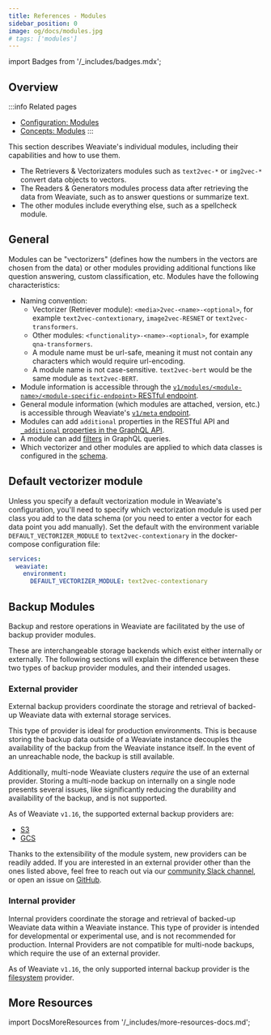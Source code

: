 ```yaml
---
title: References - Modules
sidebar_position: 0
image: og/docs/modules.jpg
# tags: ['modules']
---
```

import Badges from '/_includes/badges.mdx';

<Badges/>

<!-- :::caution Migrated From:
- `Modules`
- High-level configuration options are now in `Configuration/Modules`
- Some theoretical elements are now in `Concepts:Essential/Modules`
::: -->

## Overview

:::info Related pages
- [Configuration: Modules](../configuration/modules.md)
- [Concepts: Modules](../concepts/modules.md)
:::

This section describes Weaviate's individual modules, including their capabilities and how to use them. 

- The Retrievers & Vectorizaters modules such as `text2vec-*` or `img2vec-*` convert data objects to vectors. 
- The Readers & Generators modules process data after retrieving the data from Weaviate, such as to answer questions or summarize text.
- The other modules include everything else, such as a spellcheck module.

## General

Modules can be "vectorizers" (defines how the numbers in the vectors are chosen from the data) or other modules providing additional functions like question answering, custom classification, etc. Modules have the following characteristics:
- Naming convention: 
  - Vectorizer (Retriever module): `<media>2vec-<name>-<optional>`, for example `text2vec-contextionary`, `image2vec-RESNET` or `text2vec-transformers`.
  - Other modules: `<functionality>-<name>-<optional>`, for example `qna-transformers`. 
  - A module name must be url-safe, meaning it must not contain any characters which would require url-encoding.
  - A module name is not case-sensitive. `text2vec-bert` would be the same module as `text2vec-BERT`.
- Module information is accessible through the [`v1/modules/<module-name>/<module-specific-endpoint>` RESTful endpoint](../api/rest/modules.md).
- General module information (which modules are attached, version, etc.) is accessible through Weaviate's [`v1/meta` endpoint](../api/rest/meta.md).
- Modules can add `additional` properties in the RESTful API and [`_additional` properties in the GraphQL API](../api/graphql/additional-properties.md).
- A module can add [filters](../api/graphql/filters.md) in GraphQL queries.
- Which vectorizer and other modules are applied to which data classes is configured in the [schema](../configuration/schema-configuration.md#vectorizer).

## Default vectorizer module

Unless you specify a default vectorization module in Weaviate's configuration, you'll need to specify which vectorization module is used per class you add to the data schema (or you need to enter a vector for each data point you add manually). Set the default with the environment variable `DEFAULT_VECTORIZER_MODULE` to `text2vec-contextionary` in the docker-compose configuration file: 

``` yaml
services:
  weaviate:
    environment:
      DEFAULT_VECTORIZER_MODULE: text2vec-contextionary
```

## Backup Modules

Backup and restore operations in Weaviate are facilitated by the use of backup provider modules. 

These are interchangeable storage backends which exist either internally or externally. The following sections will explain the difference between these two types of backup provider modules, and their intended usages.

### External provider

External backup providers coordinate the storage and retrieval of backed-up Weaviate data with external storage services. 

This type of provider is ideal for production environments. This is because storing the backup data outside of a Weaviate instance decouples the availability of the backup from the Weaviate instance itself. In the event of an unreachable node, the backup is still available. 

Additionally, multi-node Weaviate clusters _require_ the use of an external provider. Storing a multi-node backup on internally on a single node presents several issues, like significantly reducing the durability and availability of the backup, and is not supported.

As of Weaviate `v1.16`, the supported external backup providers are:
- [S3](/developers/weaviate/configuration/backups.md#s3-aws-or-s3-compatible)
- [GCS](/developers/weaviate/configuration/backups.md#gcs-google-cloud-storage)

Thanks to the extensibility of the module system, new providers can be readily added. If you are interested in an external provider other than the ones listed above, feel free to reach out via our [community Slack channel](https://join.slack.com/t/weaviate/shared_invite/zt-goaoifjr-o8FuVz9b1HLzhlUfyfddhw), or open an issue on [GitHub](https://github.com/semi-technologies/weaviate).

### Internal provider

Internal providers coordinate the storage and retrieval of backed-up Weaviate data within a Weaviate instance. This type of provider is intended for developmental or experimental use, and is not recommended for production. Internal Providers are not compatible for multi-node backups, which require the use of an external provider.

As of Weaviate `v1.16`, the only supported internal backup provider is the [filesystem](/developers/weaviate/configuration/backups.md#filesystem) provider.

## More Resources

import DocsMoreResources from '/_includes/more-resources-docs.md';

<DocsMoreResources />
